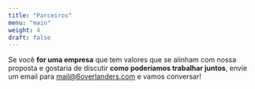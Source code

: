 ```yaml
---
title: "Parceiros"
menu: "main"
weight: 4
draft: false
---
```


Se você **for uma empresa** que tem valores que se alinham com nossa proposta e gostaria de discutir **como poderíamos trabalhar juntos**, envie um email para [mail@6overlanders.com](mailto:mail@6overlanders.com) e vamos conversar!
